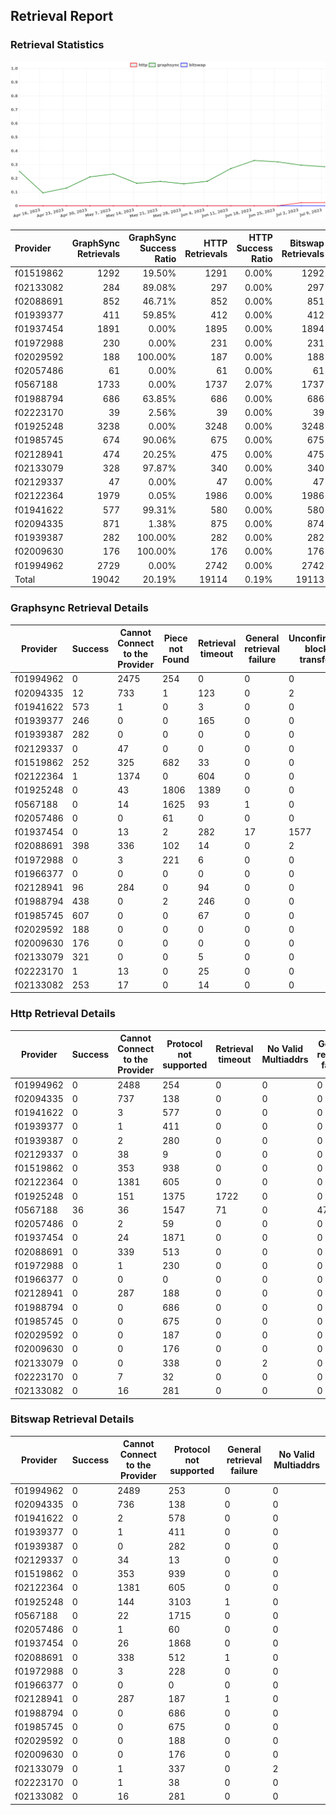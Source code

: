 ## Retrieval Report
### Retrieval Statistics
<img src="https://raw.githubusercontent.com/data-preservation-programs/filplus-checker-assets/main/filecoin-project/filecoin-plus-large-datasets/issues/1564/1689043555101.png"/>

| Provider  | GraphSync Retrievals | GraphSync Success Ratio | HTTP Retrievals | HTTP Success Ratio | Bitswap Retrievals | Bitswap Success Ratio |
| :-------- | -------------------: | ----------------------: | --------------: | -----------------: | -----------------: | --------------------: |
| f01519862 |                 1292 |                  19.50% |            1291 |              0.00% |               1292 |                 0.00% |
| f02133082 |                  284 |                  89.08% |             297 |              0.00% |                297 |                 0.00% |
| f02088691 |                  852 |                  46.71% |             852 |              0.00% |                851 |                 0.00% |
| f01939377 |                  411 |                  59.85% |             412 |              0.00% |                412 |                 0.00% |
| f01937454 |                 1891 |                   0.00% |            1895 |              0.00% |               1894 |                 0.00% |
| f01972988 |                  230 |                   0.00% |             231 |              0.00% |                231 |                 0.00% |
| f02029592 |                  188 |                 100.00% |             187 |              0.00% |                188 |                 0.00% |
| f02057486 |                   61 |                   0.00% |              61 |              0.00% |                 61 |                 0.00% |
| f0567188  |                 1733 |                   0.00% |            1737 |              2.07% |               1737 |                 0.00% |
| f01988794 |                  686 |                  63.85% |             686 |              0.00% |                686 |                 0.00% |
| f02223170 |                   39 |                   2.56% |              39 |              0.00% |                 39 |                 0.00% |
| f01925248 |                 3238 |                   0.00% |            3248 |              0.00% |               3248 |                 0.00% |
| f01985745 |                  674 |                  90.06% |             675 |              0.00% |                675 |                 0.00% |
| f02128941 |                  474 |                  20.25% |             475 |              0.00% |                475 |                 0.00% |
| f02133079 |                  328 |                  97.87% |             340 |              0.00% |                340 |                 0.00% |
| f02129337 |                   47 |                   0.00% |              47 |              0.00% |                 47 |                 0.00% |
| f02122364 |                 1979 |                   0.05% |            1986 |              0.00% |               1986 |                 0.00% |
| f01941622 |                  577 |                  99.31% |             580 |              0.00% |                580 |                 0.00% |
| f02094335 |                  871 |                   1.38% |             875 |              0.00% |                874 |                 0.00% |
| f01939387 |                  282 |                 100.00% |             282 |              0.00% |                282 |                 0.00% |
| f02009630 |                  176 |                 100.00% |             176 |              0.00% |                176 |                 0.00% |
| f01994962 |                 2729 |                   0.00% |            2742 |              0.00% |               2742 |                 0.00% |
| Total     |                19042 |                  20.19% |           19114 |              0.19% |              19113 |                 0.00% |

### Graphsync Retrieval Details
| Provider  | Success | Cannot Connect to the Provider | Piece not Found | Retrieval timeout | General retrieval failure | Unconfirmed block transfer | No Valid Multiaddrs |
| --------- | ------- | ------------------------------ | --------------- | ----------------- | ------------------------- | -------------------------- | ------------------- |
| f01994962 | 0       | 2475                           | 254             | 0                 | 0                         | 0                          | 0                   |
| f02094335 | 12      | 733                            | 1               | 123               | 0                         | 2                          | 0                   |
| f01941622 | 573     | 1                              | 0               | 3                 | 0                         | 0                          | 0                   |
| f01939377 | 246     | 0                              | 0               | 165               | 0                         | 0                          | 0                   |
| f01939387 | 282     | 0                              | 0               | 0                 | 0                         | 0                          | 0                   |
| f02129337 | 0       | 47                             | 0               | 0                 | 0                         | 0                          | 0                   |
| f01519862 | 252     | 325                            | 682             | 33                | 0                         | 0                          | 0                   |
| f02122364 | 1       | 1374                           | 0               | 604               | 0                         | 0                          | 0                   |
| f01925248 | 0       | 43                             | 1806            | 1389              | 0                         | 0                          | 0                   |
| f0567188  | 0       | 14                             | 1625            | 93                | 1                         | 0                          | 0                   |
| f02057486 | 0       | 0                              | 61              | 0                 | 0                         | 0                          | 0                   |
| f01937454 | 0       | 13                             | 2               | 282               | 17                        | 1577                       | 0                   |
| f02088691 | 398     | 336                            | 102             | 14                | 0                         | 2                          | 0                   |
| f01972988 | 0       | 3                              | 221             | 6                 | 0                         | 0                          | 0                   |
| f01966377 | 0       | 0                              | 0               | 0                 | 0                         | 0                          | 0                   |
| f02128941 | 96      | 284                            | 0               | 94                | 0                         | 0                          | 0                   |
| f01988794 | 438     | 0                              | 2               | 246               | 0                         | 0                          | 0                   |
| f01985745 | 607     | 0                              | 0               | 67                | 0                         | 0                          | 0                   |
| f02029592 | 188     | 0                              | 0               | 0                 | 0                         | 0                          | 0                   |
| f02009630 | 176     | 0                              | 0               | 0                 | 0                         | 0                          | 0                   |
| f02133079 | 321     | 0                              | 0               | 5                 | 0                         | 0                          | 2                   |
| f02223170 | 1       | 13                             | 0               | 25                | 0                         | 0                          | 0                   |
| f02133082 | 253     | 17                             | 0               | 14                | 0                         | 0                          | 0                   |

### Http Retrieval Details
| Provider  | Success | Cannot Connect to the Provider | Protocol not supported | Retrieval timeout | No Valid Multiaddrs | General retrieval failure |
| --------- | ------- | ------------------------------ | ---------------------- | ----------------- | ------------------- | ------------------------- |
| f01994962 | 0       | 2488                           | 254                    | 0                 | 0                   | 0                         |
| f02094335 | 0       | 737                            | 138                    | 0                 | 0                   | 0                         |
| f01941622 | 0       | 3                              | 577                    | 0                 | 0                   | 0                         |
| f01939377 | 0       | 1                              | 411                    | 0                 | 0                   | 0                         |
| f01939387 | 0       | 2                              | 280                    | 0                 | 0                   | 0                         |
| f02129337 | 0       | 38                             | 9                      | 0                 | 0                   | 0                         |
| f01519862 | 0       | 353                            | 938                    | 0                 | 0                   | 0                         |
| f02122364 | 0       | 1381                           | 605                    | 0                 | 0                   | 0                         |
| f01925248 | 0       | 151                            | 1375                   | 1722              | 0                   | 0                         |
| f0567188  | 36      | 36                             | 1547                   | 71                | 0                   | 47                        |
| f02057486 | 0       | 2                              | 59                     | 0                 | 0                   | 0                         |
| f01937454 | 0       | 24                             | 1871                   | 0                 | 0                   | 0                         |
| f02088691 | 0       | 339                            | 513                    | 0                 | 0                   | 0                         |
| f01972988 | 0       | 1                              | 230                    | 0                 | 0                   | 0                         |
| f01966377 | 0       | 0                              | 0                      | 0                 | 0                   | 0                         |
| f02128941 | 0       | 287                            | 188                    | 0                 | 0                   | 0                         |
| f01988794 | 0       | 0                              | 686                    | 0                 | 0                   | 0                         |
| f01985745 | 0       | 0                              | 675                    | 0                 | 0                   | 0                         |
| f02029592 | 0       | 0                              | 187                    | 0                 | 0                   | 0                         |
| f02009630 | 0       | 0                              | 176                    | 0                 | 0                   | 0                         |
| f02133079 | 0       | 0                              | 338                    | 0                 | 2                   | 0                         |
| f02223170 | 0       | 7                              | 32                     | 0                 | 0                   | 0                         |
| f02133082 | 0       | 16                             | 281                    | 0                 | 0                   | 0                         |

### Bitswap Retrieval Details
| Provider  | Success | Cannot Connect to the Provider | Protocol not supported | General retrieval failure | No Valid Multiaddrs |
| --------- | ------- | ------------------------------ | ---------------------- | ------------------------- | ------------------- |
| f01994962 | 0       | 2489                           | 253                    | 0                         | 0                   |
| f02094335 | 0       | 736                            | 138                    | 0                         | 0                   |
| f01941622 | 0       | 2                              | 578                    | 0                         | 0                   |
| f01939377 | 0       | 1                              | 411                    | 0                         | 0                   |
| f01939387 | 0       | 0                              | 282                    | 0                         | 0                   |
| f02129337 | 0       | 34                             | 13                     | 0                         | 0                   |
| f01519862 | 0       | 353                            | 939                    | 0                         | 0                   |
| f02122364 | 0       | 1381                           | 605                    | 0                         | 0                   |
| f01925248 | 0       | 144                            | 3103                   | 1                         | 0                   |
| f0567188  | 0       | 22                             | 1715                   | 0                         | 0                   |
| f02057486 | 0       | 1                              | 60                     | 0                         | 0                   |
| f01937454 | 0       | 26                             | 1868                   | 0                         | 0                   |
| f02088691 | 0       | 338                            | 512                    | 1                         | 0                   |
| f01972988 | 0       | 3                              | 228                    | 0                         | 0                   |
| f01966377 | 0       | 0                              | 0                      | 0                         | 0                   |
| f02128941 | 0       | 287                            | 187                    | 1                         | 0                   |
| f01988794 | 0       | 0                              | 686                    | 0                         | 0                   |
| f01985745 | 0       | 0                              | 675                    | 0                         | 0                   |
| f02029592 | 0       | 0                              | 188                    | 0                         | 0                   |
| f02009630 | 0       | 0                              | 176                    | 0                         | 0                   |
| f02133079 | 0       | 1                              | 337                    | 0                         | 2                   |
| f02223170 | 0       | 1                              | 38                     | 0                         | 0                   |
| f02133082 | 0       | 16                             | 281                    | 0                         | 0                   |
